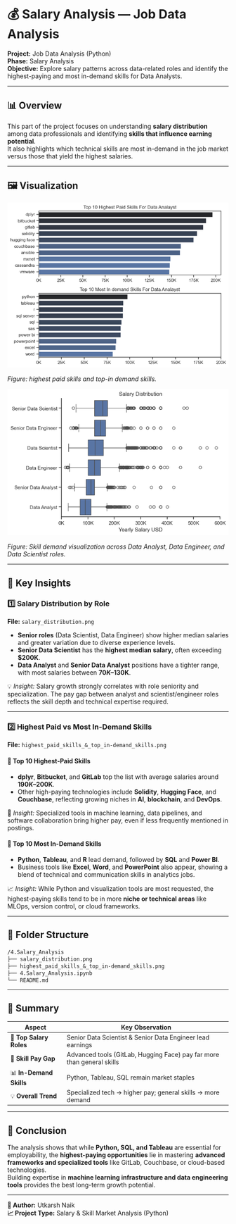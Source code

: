 # 💰 Salary Analysis — Job Data Analysis

**Project:** Job Data Analysis (Python)  
**Phase:** Salary Analysis  
**Objective:** Explore salary patterns across data-related roles and identify the highest-paying and most in-demand skills for Data Analysts.

---

## 📊 Overview
This part of the project focuses on understanding **salary distribution** among data professionals and identifying **skills that influence earning potential**.  
It also highlights which technical skills are most in-demand in the job market versus those that yield the highest salaries.

---
## 🖼️ Visualization

![highest_paid_skills_&_top_in-demand_skills](./highest_paid_skills_&_top_in-demand_skills.png)  

*Figure: highest paid skills and top-in demand skills.*

![salary_distribution](./salary_distribution.png)

*Figure: Skill demand visualization across Data Analyst, Data Engineer, and Data Scientist roles.*

---

## 🧾 Key Insights

### 1️⃣ Salary Distribution by Role
**File:** `salary_distribution.png`

- **Senior roles** (Data Scientist, Data Engineer) show higher median salaries and greater variation due to diverse experience levels.  
- **Senior Data Scientist** has the **highest median salary**, often exceeding **$200K**.  
- **Data Analyst** and **Senior Data Analyst** positions have a tighter range, with most salaries between **$70K–$130K**.  

💡 *Insight:* Salary growth strongly correlates with role seniority and specialization. The pay gap between analyst and scientist/engineer roles reflects the skill depth and technical expertise required.

---

### 2️⃣ Highest Paid vs Most In-Demand Skills
**File:** `highest_paid_skills_&_top_in-demand_skills.png`

#### 🔹 Top 10 Highest-Paid Skills
- **dplyr**, **Bitbucket**, and **GitLab** top the list with average salaries around **$190K–$200K**.  
- Other high-paying technologies include **Solidity**, **Hugging Face**, and **Couchbase**, reflecting growing niches in **AI**, **blockchain**, and **DevOps**.

💼 *Insight:* Specialized tools in machine learning, data pipelines, and software collaboration bring higher pay, even if less frequently mentioned in postings.

#### 🔹 Top 10 Most In-Demand Skills
- **Python**, **Tableau**, and **R** lead demand, followed by **SQL** and **Power BI**.  
- Business tools like **Excel**, **Word**, and **PowerPoint** also appear, showing a blend of technical and communication skills in analytics jobs.

📈 *Insight:* While Python and visualization tools are most requested, the highest-paying skills tend to be in more **niche or technical areas** like MLOps, version control, or cloud frameworks.

---

## 📂 Folder Structure
```
/4.Salary_Analysis
├── salary_distribution.png
├── highest_paid_skills_&_top_in-demand_skills.png
├── 4.Salary_Analysis.ipynb
└── README.md
```

---

## 🧩 Summary

| Aspect | Key Observation |
|--------|-----------------|
| 💼 **Top Salary Roles** | Senior Data Scientist & Senior Data Engineer lead earnings |
| 🧠 **Skill Pay Gap** | Advanced tools (GitLab, Hugging Face) pay far more than general skills |
| 📊 **In-Demand Skills** | Python, Tableau, SQL remain market staples |
| 💡 **Overall Trend** | Specialized tech → higher pay; general skills → more demand |

---

## 🏁 Conclusion
The analysis shows that while **Python, SQL, and Tableau** are essential for employability, the **highest-paying opportunities** lie in mastering **advanced frameworks and specialized tools** like GitLab, Couchbase, or cloud-based technologies.  
Building expertise in **machine learning infrastructure and data engineering tools** provides the best long-term growth potential.

---

**📌 Author:** Utkarsh Naik  
**📈 Project Type:** Salary & Skill Market Analysis (Python)